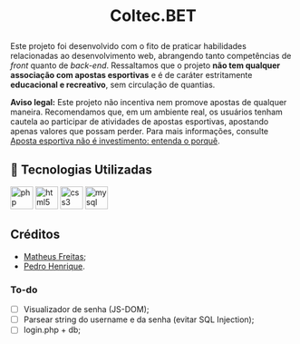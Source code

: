 # <p align="center">Coltec.BET</p>

Este projeto foi desenvolvido com o fito de praticar habilidades relacionadas ao desenvolvimento web, abrangendo tanto competências de *front* quanto de *back-end*. Ressaltamos que o projeto **não tem qualquer associação com apostas esportivas** e é de caráter estritamente **educacional e recreativo**, sem circulação de quantias.

**Aviso legal:** Este projeto não incentiva nem promove apostas de qualquer maneira. Recomendamos que, em um ambiente real, os usuários tenham cautela ao participar de atividades de apostas esportivas, apostando apenas valores que possam perder. Para mais informações, consulte [Aposta esportiva não é investimento: entenda o porquê](https://investalk.bb.com.br/noticias/quero-aprender/aposta-esportiva-nao-e-investimento-entenda-por-que).

## 🚀 Tecnologias Utilizadas

<img src="https://cdn.jsdelivr.net/gh/devicons/devicon/icons/php/php-original.svg" height="40" alt="php logo" /> <img src="https://cdn.jsdelivr.net/gh/devicons/devicon/icons/html5/html5-original.svg" height="40" alt="html5 logo" />
<img src="https://cdn.jsdelivr.net/gh/devicons/devicon/icons/css3/css3-original.svg" height="40" alt="css3 logo" />
<img src="https://cdn.jsdelivr.net/gh/devicons/devicon/icons/mysql/mysql-original.svg" height="40" alt="mysql logo" />

## Créditos
- [Matheus Freitas](https://github.com/MatheusFVieira);
- [Pedro Henrique](https://github.com/DevWannabe-dot).


### To-do
- [ ] Visualizador de senha (JS-DOM);
- [ ] Parsear string do username e da senha (evitar SQL Injection);
- [ ] login.php + db;
